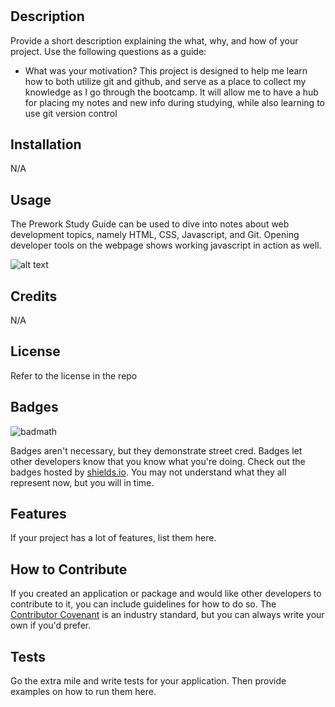 # <Your-Project-Title>

## Description

Provide a short description explaining the what, why, and how of your project. Use the following questions as a guide:

- What was your motivation?
  This project is designed to help me learn how to both utilize git and github, and serve as a place to collect my knowledge as I go through the bootcamp. It will allow me to have a hub for placing my notes and new info during studying, while also learning to use git version control

## Installation

N/A

## Usage

The Prework Study Guide can be used to dive into notes about web development topics, namely HTML, CSS, Javascript, and Git. Opening developer tools on the webpage shows working javascript in action as well.

![alt text](assets/images/screenshot.png)

## Credits

 N/A

## License

Refer to the license in the repo

## Badges

![badmath](https://img.shields.io/github/languages/top/nielsenjared/badmath)

Badges aren't necessary, but they demonstrate street cred. Badges let other developers know that you know what you're doing. Check out the badges hosted by [shields.io](https://shields.io/). You may not understand what they all represent now, but you will in time.

## Features

If your project has a lot of features, list them here.

## How to Contribute

If you created an application or package and would like other developers to contribute to it, you can include guidelines for how to do so. The [Contributor Covenant](https://www.contributor-covenant.org/) is an industry standard, but you can always write your own if you'd prefer.

## Tests

Go the extra mile and write tests for your application. Then provide examples on how to run them here.
